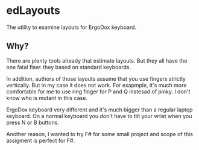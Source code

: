 # edLayouts

The utility to examine layouts for ErgoDox keyboard.

## Why?

There are plenty tools already that estimate layouts.
But they all have the one fatal flaw: they based on standard keyboards.

In addition, authors of those layouts assume that you use fingers strictly vertically.
But in my case it does not work.
For exapmple, it's much more comfortable for me to use ring finger for P and Q instesad of pinky.
I don't know who is mutant in this case.

ErgoDox keyboard very different and it's much bigger than a regular laptop keyboard.
On a normal keyboard you don't have to tilt your wrist when you press N or B buttons.

Another reason, I wanted to try F# for some small project and scope of this assigment is perfect for F#.
